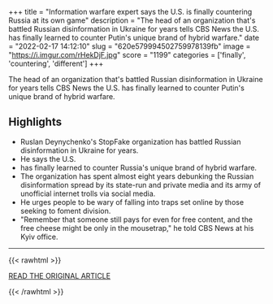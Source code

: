 +++
title = "Information warfare expert says the U.S. is finally countering Russia at its own game"
description = "The head of an organization that's battled Russian disinformation in Ukraine for years tells CBS News the U.S. has finally learned to counter Putin's unique brand of hybrid warfare​."
date = "2022-02-17 14:12:10"
slug = "620e579994502759978139fb"
image = "https://i.imgur.com/rHekDjF.jpg"
score = "1199"
categories = ['finally', 'countering', 'different']
+++

The head of an organization that's battled Russian disinformation in Ukraine for years tells CBS News the U.S. has finally learned to counter Putin's unique brand of hybrid warfare​.

## Highlights

- Ruslan Deynychenko's StopFake organization has battled Russian disinformation in Ukraine for years.
- He says the U.S.
- has finally learned to counter Russia's unique brand of hybrid warfare.
- The organization has spent almost eight years debunking the Russian disinformation spread by its state-run and private media and its army of unofficial internet trolls via social media.
- He urges people to be wary of falling into traps set online by those seeking to foment division.
- "Remember that someone still pays for even for free content, and the free cheese might be only in the mousetrap," he told CBS News at his Kyiv office.

---

{{< rawhtml >}}
  <p class="article-category">
    <a target="_blank" href="https://www.cbsnews.com/news/russia-ukraine-information-warfare-disinformation-stopfake/">READ THE ORIGINAL ARTICLE</a>
  </p>
{{< /rawhtml >}}
